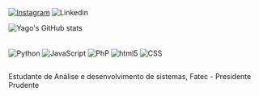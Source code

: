 

[![Instagram](https://img.shields.io/badge/Instagram-E4405F?style=for-the-badge&logo=instagram&logoColor=white)](hhtps://instagram.com/yago_figueredo)
![Linkedin](https://img.shields.io/badge/LinkedIn-0077B5?style=for-the-badge&logo=linkedin&logoColor=white)


![Yago's GitHub stats](https://github-readme-stats.vercel.app/api?username=yagosf01&show_icons=true&theme=radical)

<div style="display: inline_block"><br/>
  <img align="center" alt="Python" src="https://img.shields.io/badge/Python-3776AB?style=for-the-badge&logo=python&logoColor=white" />

<img align="center" alt="JavaScript" src="https://img.shields.io/badge/JavaScript-F7DF1E?style=for-the-badge&logo=javascript&logoColor=black" />
  
<img align="center" alt="PhP" src="https://img.shields.io/badge/PHP-777BB4?style=for-the-badge&logo=php&logoColor=white" /> 

<img align="center" alt="html5" src="https://img.shields.io/badge/HTML5-E34F26?style=for-the-badge&logo=html5&logoColor=white" />

<img align="center" alt="CSS" src="https://img.shields.io/badge/CSS-239120?&style=for-the-badge&logo=css3&logoColor=white" /> 
 

</div>
</div>

##
Estudante de Análise e desenvolvimento de sistemas, Fatec - Presidente Prudente


